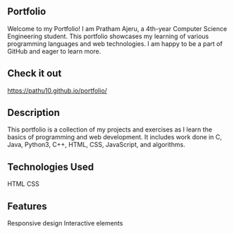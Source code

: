 ## Portfolio

Welcome to my Portfolio! I am Pratham Ajeru, a 4th-year Computer Science Engineering student. This portfolio showcases my learning of various programming languages and web technologies. I am happy to be a part of GitHub and eager to learn more.

## Check it out
https://pathu10.github.io/portfolio/

## Description

This portfolio is a collection of my projects and exercises as I learn the basics of programming and web development. It includes work done in C, Java, Python3, C++, HTML, CSS, JavaScript, and algorithms.

## Technologies Used

HTML
CSS

## Features

Responsive design
Interactive elements
